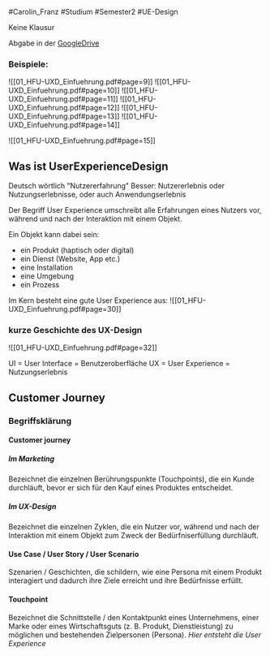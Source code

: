 #Carolin_Franz #Studium #Semester2 #UE-Design

Keine Klausur

Abgabe in der [GoogleDrive](https://drive.google.com/drive/folders/1IH1E7pZQ5CHH5v6aKgN-w1LOMWAXqeDN)


### Beispiele:
![[01_HFU-UXD_Einfuehrung.pdf#page=9]]
![[01_HFU-UXD_Einfuehrung.pdf#page=10]]
![[01_HFU-UXD_Einfuehrung.pdf#page=11]]
![[01_HFU-UXD_Einfuehrung.pdf#page=12]]
![[01_HFU-UXD_Einfuehrung.pdf#page=13]]
![[01_HFU-UXD_Einfuehrung.pdf#page=14]]

![[01_HFU-UXD_Einfuehrung.pdf#page=15]]



## Was ist UserExperienceDesign

Deutsch wörtlich "Nutzererfahrung"
Besser: Nutzererlebnis oder Nutzungserlebnisse, oder auch Anwendungserlebnis

Der Begriff User Experience umschreibt alle Erfahrungen eines Nutzers vor, während und nach der Interaktion mit einem Objekt.

Ein Objekt kann dabei sein: 
- ein Produkt (haptisch oder digital) 
- ein Dienst (Website, App etc.) 
- eine Installation 
- eine Umgebung 
- ein Prozess

Im Kern besteht eine gute User Experience aus:
![[01_HFU-UXD_Einfuehrung.pdf#page=30]]

### kurze Geschichte des UX-Design

![[01_HFU-UXD_Einfuehrung.pdf#page=32]]

UI = User Interface = Benutzeroberfläche
UX = User Experience = Nutzungserlebnis


## Customer Journey

### Begriffsklärung
#### Customer journey
##### Im Marketing
Bezeichnet die einzelnen Berührungspunkte (Touchpoints), die ein Kunde durchläuft, bevor er sich für den Kauf eines Produktes entscheidet.
##### Im UX-Design
Bezeichnet die einzelnen Zyklen, die ein Nutzer vor, während und nach der Interaktion mit einem Objekt zum Zweck der Bedürfniserfüllung durchläuft.

#### Use Case / User Story / User Scenario

Szenarien / Geschichten, die schildern, wie eine Persona mit einem Produkt interagiert und dadurch ihre Ziele erreicht und ihre Bedürfnisse erfüllt.

#### Touchpoint
Bezeichnet die Schnittstelle / den Kontaktpunkt eines Unternehmens, einer Marke oder eines Wirtschaftsguts (z. B. Produkt, Dienstleistung) zu möglichen und bestehenden Zielpersonen (Persona).
*Hier entsteht die User Experience*

